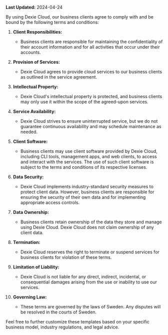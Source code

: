 **Last Updated:** 2024-04-24

By using Dexie Cloud, our business clients agree to comply with and be bound by the following terms and conditions:

1. **Client Responsibilities:**

   - Business clients are responsible for maintaining the confidentiality of their account information and for all activities that occur under their accounts.

2. **Provision of Services:**

   - Dexie Cloud agrees to provide cloud services to our business clients as outlined in the service agreement.

3. **Intellectual Property:**

   - Dexie Cloud's intellectual property is protected, and business clients may only use it within the scope of the agreed-upon services.

4. **Service Availability:**

   - Dexie Cloud strives to ensure uninterrupted service, but we do not guarantee continuous availability and may schedule maintenance as needed.

5. **Client Software:**

   - Business clients may use client software provided by Dexie Cloud, including CLI tools, management apps, and web clients, to access and interact with the services. The use of such client software is subject to the terms and conditions of its respective licenses.

6. **Data Security:**

   - Dexie Cloud implements industry-standard security measures to protect client data. However, business clients are responsible for ensuring the security of their own data and for implementing appropriate access controls.

7. **Data Ownership:**

   - Business clients retain ownership of the data they store and manage using Dexie Cloud. Dexie Cloud does not claim ownership of any client data.

8. **Termination:**

   - Dexie Cloud reserves the right to terminate or suspend services for business clients for violation of these terms.

9. **Limitation of Liability:**

   - Dexie Cloud is not liable for any direct, indirect, incidental, or consequential damages arising from the use or inability to use our services.

10. **Governing Law:**
    - These terms are governed by the laws of Sweden. Any disputes will be resolved in the courts of Sweden.

Feel free to further customize these templates based on your specific business model, industry regulations, and legal advice.
